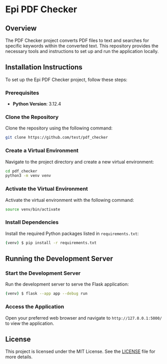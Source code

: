 # Epi PDF Checker

## Overview

The PDF Checker project converts PDF files to text and searches for specific keywords within the converted text. This repository provides the necessary tools and instructions to set up and run the application locally.

## Installation Instructions

To set up the Epi PDF Checker project, follow these steps:

### Prerequisites

- **Python Version**: 3.12.4
### Clone the Repository

Clone the repository using the following command:

```sh
git clone https://github.com/test/pdf_checker
```

### Create a Virtual Environment

Navigate to the project directory and create a new virtual environment:

```sh
cd pdf_checker
python3 -m venv venv
```

### Activate the Virtual Environment

Activate the virtual environment with the following command:

```sh
source venv/bin/activate
```

### Install Dependencies

Install the required Python packages listed in `requirements.txt`:

```sh
(venv) $ pip install -r requirements.txt
```

## Running the Development Server

### Start the Development Server

Run the development server to serve the Flask application:

```sh
(venv) $ flask --app app --debug run
```

### Access the Application

Open your preferred web browser and navigate to `http://127.0.0.1:5000/` to view the application.

## License

This project is licensed under the MIT License. See the [LICENSE](LICENSE) file for more details.
